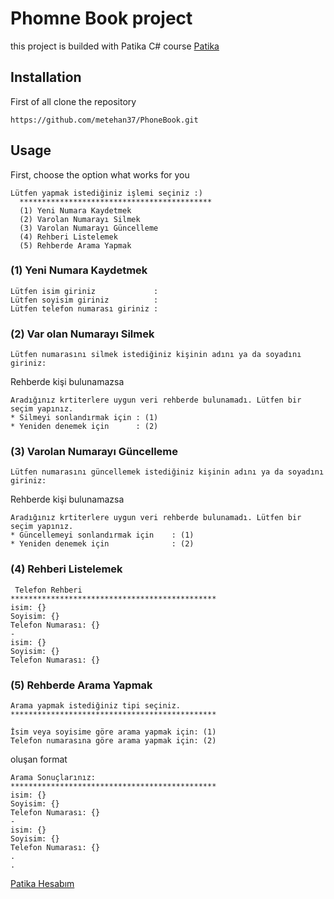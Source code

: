 # Phomne Book project
this project is builded with Patika C# course [Patika](https://www.patika.dev)

## Installation

First of all clone the repository
```
https://github.com/metehan37/PhoneBook.git
```

## Usage

First, choose the option what works for you
```
Lütfen yapmak istediğiniz işlemi seçiniz :) 
  *******************************************
  (1) Yeni Numara Kaydetmek
  (2) Varolan Numarayı Silmek
  (3) Varolan Numarayı Güncelleme
  (4) Rehberi Listelemek
  (5) Rehberde Arama Yapmak
  ```
  ### (1) Yeni Numara Kaydetmek
  ```
  Lütfen isim giriniz             : 
  Lütfen soyisim giriniz          :
  Lütfen telefon numarası giriniz :
  ```
  ### (2) Var olan Numarayı Silmek
  ```
  Lütfen numarasını silmek istediğiniz kişinin adını ya da soyadını giriniz:
  ```
  Rehberde kişi bulunamazsa 
  ```
  Aradığınız krtiterlere uygun veri rehberde bulunamadı. Lütfen bir seçim yapınız.
  * Silmeyi sonlandırmak için : (1)
  * Yeniden denemek için      : (2)
  ```
  ### (3) Varolan Numarayı Güncelleme
  ```
  Lütfen numarasını güncellemek istediğiniz kişinin adını ya da soyadını giriniz:
  ```
  Rehberde kişi bulunamazsa 
  ```
  Aradığınız krtiterlere uygun veri rehberde bulunamadı. Lütfen bir seçim yapınız.
  * Güncellemeyi sonlandırmak için    : (1)
  * Yeniden denemek için              : (2)
  ```
  ### (4) Rehberi Listelemek
  ```
   Telefon Rehberi
  **********************************************
  isim: {}
  Soyisim: {}
  Telefon Numarası: {}
  - 
  isim: {}
  Soyisim: {}
  Telefon Numarası: {}
  ```
  ### (5) Rehberde Arama Yapmak
  ```
  Arama yapmak istediğiniz tipi seçiniz.
 **********************************************
 
 İsim veya soyisime göre arama yapmak için: (1)
 Telefon numarasına göre arama yapmak için: (2)
 ```
 oluşan format
 ```
 Arama Sonuçlarınız:
 **********************************************
 isim: {}
 Soyisim: {}
 Telefon Numarası: {}
 - 
 isim: {}
 Soyisim: {}
 Telefon Numarası: {}
 .
 .
 ```
 [Patika Hesabım](https://app.patika.dev/metehannn)